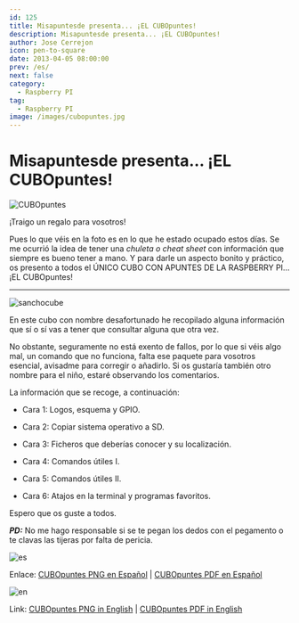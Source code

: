 ```yaml
---
id: 125
title: Misapuntesde presenta... ¡EL CUBOpuntes!
description: Misapuntesde presenta... ¡EL CUBOpuntes!
author: Jose Cerrejon
icon: pen-to-square
date: 2013-04-05 08:00:00
prev: /es/
next: false
category:
  - Raspberry PI
tag:
  - Raspberry PI
image: /images/cubopuntes.jpg
---
```


# Misapuntesde presenta... ¡EL CUBOpuntes!

![CUBOpuntes](/images/cubopuntes.jpg)

¡Traigo un regalo para vosotros!

Pues lo que véis en la foto es en lo que he estado ocupado estos días. Se me ocurrió la idea de tener una *chuleta o cheat sheet* con información que siempre es bueno tener a mano. Y para darle un aspecto bonito y práctico, os presento a todos el ÚNICO CUBO CON APUNTES DE LA RASPBERRY PI... ¡EL CUBOpuntes!

- - -

![sanchocube](/images/SanchosNOTESbox.jpg)

En este cubo con nombre desafortunado he recopilado alguna información que sí o sí vas a tener que consultar alguna que otra vez.

No obstante, seguramente no está exento de fallos, por lo que si véis algo mal, un comando que no funciona, falta ese paquete para vosotros esencial, avisadme para corregir o añadirlo. Si os gustaría también otro nombre para el niño, estaré observando los comentarios.

La información que se recoge, a continuación:

* Cara 1: Logos, esquema y GPIO.

* Cara 2: Copiar sistema operativo a SD.

* Cara 3: Ficheros que deberías conocer y su localización.

* Cara 4: Comandos útiles I.

* Cara 5: Comandos útiles II.

* Cara 6: Atajos en la terminal y programas favoritos.

Espero que os guste a todos.

***PD:*** No me hago responsable si se te pegan los dedos con el pegamento o te clavas las tijeras por falta de pericia.

![es](/css/images/es.png)

Enlace: [CUBOpuntes PNG en Español](/res/CUBOpuntes.png) | [CUBOpuntes PDF en Español](/res/CUBOpuntes.pdf)

![en](/css/images/us.png)

Link: [CUBOpuntes PNG in English](/res/NOTESbox.png) | [CUBOpuntes PDF in English](/res/NOTESbox.pdf)
